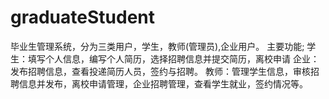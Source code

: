 # graduateStudent
毕业生管理系统，分为三类用户，学生，教师(管理员),企业用户。
主要功能;
学生：填写个人信息，编写个人简历，选择招聘信息并提交简历，离校申请
企业：发布招聘信息，查看投递简历人员，签约与招聘。
教师：管理学生信息，审核招聘信息并发布，离校申请管理，企业招聘管理，查看学生就业，签约情况等。
